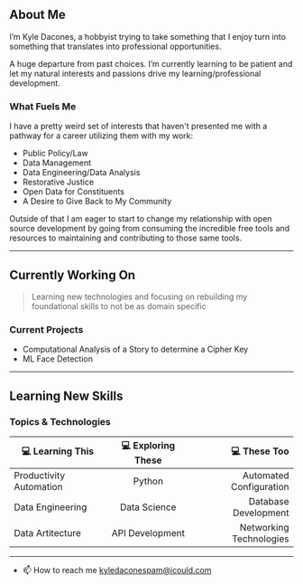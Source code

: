 ## About Me

I’m Kyle Dacones, a hobbyist trying to take something that I enjoy turn into something that translates into professional opportunities. 

A huge departure from past choices. I’m currently learning to be patient and let my natural interests and passions drive my learning/professional development. 


### What Fuels Me

I have a pretty weird set of interests that haven't presented me with a pathway for a career utilizing them with my work:

 - Public Policy/Law
 - Data Management
 - Data Engineering/Data Analysis
 - Restorative Justice 
 - Open Data for Constituents
 - A Desire to Give Back to My Community

Outside of that I am eager to start to change my relationship with open source development by going from consuming the incredible free tools and resources to maintaining and contributing to those same tools. 

------

## Currently Working On 
> Learning new technologies and focusing on rebuilding my foundational skills to not be as domain specific

### Current Projects 

- Computational Analysis of a Story to determine a Cipher Key
- ML Face Detection

-------

## Learning New Skills


### Topics & Technologies


|💻 Learning This |💻 Exploring These |💻 These Too|
|----------|:-------------:|------:|
| Productivity Automation |  Python | Automated Configuration |
| Data Engineering | Data Science    | Database Development |
| Data Artitecture | API Development | Networking Technologies |    |    |  |

-----

- 📫 How to reach me kyledaconespam@icould.com

<!---
Kdacones94/Kdacones94 is a ✨ special ✨ repository because its `README.md` (this file) appears on your GitHub profile.
You can click the Preview link to take a look at your changes.
--->
